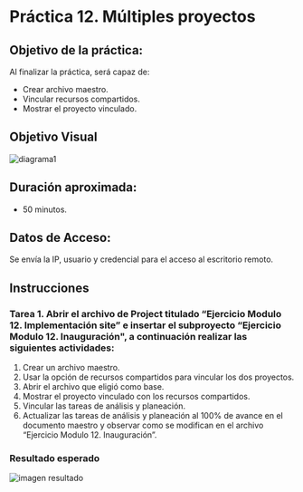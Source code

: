 # Práctica 12. Múltiples proyectos

## Objetivo de la práctica:
Al finalizar la práctica, será capaz de:
- Crear archivo maestro.
- Vincular recursos compartidos.
- Mostrar el proyecto vinculado.

## Objetivo Visual 

![diagrama1](../images/12.1.jpg)

## Duración aproximada:
- 50 minutos.

## Datos de Acceso:
Se envía la IP, usuario y credencial para el acceso al escritorio remoto.

## Instrucciones 
### Tarea 1. Abrir el archivo de Project titulado “Ejercicio Modulo 12. Implementación site” e insertar el subproyecto “Ejercicio Modulo 12. Inauguración", a continuación realizar las siguientes actividades:
1.	Crear un archivo maestro. 
2.	Usar la opción de recursos compartidos para vincular los dos proyectos.
3.	Abrir el archivo que eligió como base.
4.	Mostrar el proyecto vinculado con los recursos compartidos.
5.	Vincular las tareas de análisis y planeación.
6.	Actualizar las tareas de análisis y planeación al 100% de avance en el documento maestro y observar como se modifican en el archivo “Ejercicio Modulo 12. Inauguración”.

### Resultado esperado

![imagen resultado](../images/12.2.jpg)
